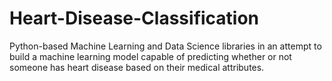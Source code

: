 # Heart-Disease-Classification

Python-based Machine Learning and Data Science libraries in an attempt to build a machine learning model capable of predicting whether or not someone has heart disease based on their medical attributes.

